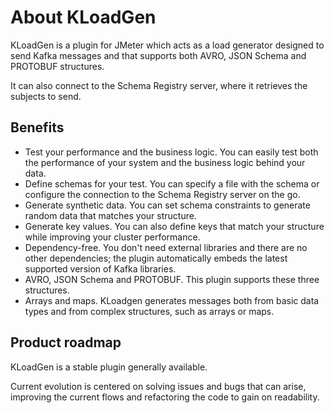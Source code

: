 # About KLoadGen

KLoadGen is a plugin for JMeter which acts as a load generator designed to send Kafka messages and that supports both AVRO, JSON Schema and PROTOBUF structures. 

It can also connect to the Schema Registry server, where it retrieves the subjects to send.

## Benefits

- Test your performance and the business logic. You can easily test both the performance of your system and the business logic behind your data.
- Define schemas for your test. You can specify a file with the schema or configure the connection to the Schema Registry server on the go.
- Generate synthetic data. You can set schema constraints to generate random data that matches your structure.
- Generate key values. You can also define keys that match your structure while improving your cluster performance.
- Dependency-free. You don't need external libraries and there are no other dependencies; the plugin automatically embeds the latest supported version of Kafka libraries.
- AVRO, JSON Schema and PROTOBUF. This plugin supports these three structures.
- Arrays and maps. KLoadgen generates messages both from basic data types and from complex structures, such as arrays or maps.

## Product roadmap

KLoadGen is a stable plugin generally available.

Current evolution is centered on solving issues and bugs that can arise, improving the current flows and refactoring the code to gain on readability.
